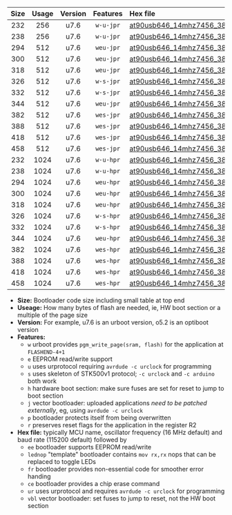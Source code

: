 |Size|Usage|Version|Features|Hex file|
|:-:|:-:|:-:|:-:|:--|
|232|256|u7.6|`w-u-jpr`|[at90usb646_14mhz7456_38400bps_ur_vbl.hex](https://raw.githubusercontent.com/stefanrueger/urboot/main/at90usb646_14mhz7456_38400bps_ur_vbl.hex)|
|238|256|u7.6|`w-u-jpr`|[at90usb646_14mhz7456_38400bps_lednop_ur_vbl.hex](https://raw.githubusercontent.com/stefanrueger/urboot/main/at90usb646_14mhz7456_38400bps_lednop_ur_vbl.hex)|
|294|512|u7.6|`weu-jpr`|[at90usb646_14mhz7456_38400bps_ee_ur_vbl.hex](https://raw.githubusercontent.com/stefanrueger/urboot/main/at90usb646_14mhz7456_38400bps_ee_ur_vbl.hex)|
|300|512|u7.6|`weu-jpr`|[at90usb646_14mhz7456_38400bps_ee_lednop_ur_vbl.hex](https://raw.githubusercontent.com/stefanrueger/urboot/main/at90usb646_14mhz7456_38400bps_ee_lednop_ur_vbl.hex)|
|318|512|u7.6|`weu-jpr`|[at90usb646_14mhz7456_38400bps_ee_lednop_fr_ur_vbl.hex](https://raw.githubusercontent.com/stefanrueger/urboot/main/at90usb646_14mhz7456_38400bps_ee_lednop_fr_ur_vbl.hex)|
|326|512|u7.6|`w-s-jpr`|[at90usb646_14mhz7456_38400bps_vbl.hex](https://raw.githubusercontent.com/stefanrueger/urboot/main/at90usb646_14mhz7456_38400bps_vbl.hex)|
|332|512|u7.6|`w-s-jpr`|[at90usb646_14mhz7456_38400bps_lednop_vbl.hex](https://raw.githubusercontent.com/stefanrueger/urboot/main/at90usb646_14mhz7456_38400bps_lednop_vbl.hex)|
|344|512|u7.6|`weu-jpr`|[at90usb646_14mhz7456_38400bps_ee_lednop_fr_ce_ur_vbl.hex](https://raw.githubusercontent.com/stefanrueger/urboot/main/at90usb646_14mhz7456_38400bps_ee_lednop_fr_ce_ur_vbl.hex)|
|382|512|u7.6|`wes-jpr`|[at90usb646_14mhz7456_38400bps_ee_vbl.hex](https://raw.githubusercontent.com/stefanrueger/urboot/main/at90usb646_14mhz7456_38400bps_ee_vbl.hex)|
|388|512|u7.6|`wes-jpr`|[at90usb646_14mhz7456_38400bps_ee_lednop_vbl.hex](https://raw.githubusercontent.com/stefanrueger/urboot/main/at90usb646_14mhz7456_38400bps_ee_lednop_vbl.hex)|
|418|512|u7.6|`wes-jpr`|[at90usb646_14mhz7456_38400bps_ee_lednop_fr_vbl.hex](https://raw.githubusercontent.com/stefanrueger/urboot/main/at90usb646_14mhz7456_38400bps_ee_lednop_fr_vbl.hex)|
|458|512|u7.6|`wes-jpr`|[at90usb646_14mhz7456_38400bps_ee_lednop_fr_ce_vbl.hex](https://raw.githubusercontent.com/stefanrueger/urboot/main/at90usb646_14mhz7456_38400bps_ee_lednop_fr_ce_vbl.hex)|
|232|1024|u7.6|`w-u-hpr`|[at90usb646_14mhz7456_38400bps_ur.hex](https://raw.githubusercontent.com/stefanrueger/urboot/main/at90usb646_14mhz7456_38400bps_ur.hex)|
|238|1024|u7.6|`w-u-hpr`|[at90usb646_14mhz7456_38400bps_lednop_ur.hex](https://raw.githubusercontent.com/stefanrueger/urboot/main/at90usb646_14mhz7456_38400bps_lednop_ur.hex)|
|294|1024|u7.6|`weu-hpr`|[at90usb646_14mhz7456_38400bps_ee_ur.hex](https://raw.githubusercontent.com/stefanrueger/urboot/main/at90usb646_14mhz7456_38400bps_ee_ur.hex)|
|300|1024|u7.6|`weu-hpr`|[at90usb646_14mhz7456_38400bps_ee_lednop_ur.hex](https://raw.githubusercontent.com/stefanrueger/urboot/main/at90usb646_14mhz7456_38400bps_ee_lednop_ur.hex)|
|318|1024|u7.6|`weu-hpr`|[at90usb646_14mhz7456_38400bps_ee_lednop_fr_ur.hex](https://raw.githubusercontent.com/stefanrueger/urboot/main/at90usb646_14mhz7456_38400bps_ee_lednop_fr_ur.hex)|
|326|1024|u7.6|`w-s-hpr`|[at90usb646_14mhz7456_38400bps.hex](https://raw.githubusercontent.com/stefanrueger/urboot/main/at90usb646_14mhz7456_38400bps.hex)|
|332|1024|u7.6|`w-s-hpr`|[at90usb646_14mhz7456_38400bps_lednop.hex](https://raw.githubusercontent.com/stefanrueger/urboot/main/at90usb646_14mhz7456_38400bps_lednop.hex)|
|344|1024|u7.6|`weu-hpr`|[at90usb646_14mhz7456_38400bps_ee_lednop_fr_ce_ur.hex](https://raw.githubusercontent.com/stefanrueger/urboot/main/at90usb646_14mhz7456_38400bps_ee_lednop_fr_ce_ur.hex)|
|382|1024|u7.6|`wes-hpr`|[at90usb646_14mhz7456_38400bps_ee.hex](https://raw.githubusercontent.com/stefanrueger/urboot/main/at90usb646_14mhz7456_38400bps_ee.hex)|
|388|1024|u7.6|`wes-hpr`|[at90usb646_14mhz7456_38400bps_ee_lednop.hex](https://raw.githubusercontent.com/stefanrueger/urboot/main/at90usb646_14mhz7456_38400bps_ee_lednop.hex)|
|418|1024|u7.6|`wes-hpr`|[at90usb646_14mhz7456_38400bps_ee_lednop_fr.hex](https://raw.githubusercontent.com/stefanrueger/urboot/main/at90usb646_14mhz7456_38400bps_ee_lednop_fr.hex)|
|458|1024|u7.6|`wes-hpr`|[at90usb646_14mhz7456_38400bps_ee_lednop_fr_ce.hex](https://raw.githubusercontent.com/stefanrueger/urboot/main/at90usb646_14mhz7456_38400bps_ee_lednop_fr_ce.hex)|

- **Size:** Bootloader code size including small table at top end
- **Useage:** How many bytes of flash are needed, ie, HW boot section or a multiple of the page size
- **Version:** For example, u7.6 is an urboot version, o5.2 is an optiboot version
- **Features:**
  + `w` urboot provides `pgm_write_page(sram, flash)` for the application at `FLASHEND-4+1`
  + `e` EEPROM read/write support
  + `u` uses urprotocol requiring `avrdude -c urclock` for programming
  + `s` uses skeleton of STK500v1 protocol; `-c urclock` and `-c arduino` both work
  + `h` hardware boot section: make sure fuses are set for reset to jump to boot section
  + `j` vector bootloader: uploaded applications *need to be patched externally*, eg, using `avrdude -c urclock`
  + `p` bootloader protects itself from being overwritten
  + `r` preserves reset flags for the application in the register R2
- **Hex file:** typically MCU name, oscillator frequency (16 MHz default) and baud rate (115200 default) followed by
  + `ee` bootloader supports EEPROM read/write
  + `lednop` "template" bootloader contains `mov rx,rx` nops that can be replaced to toggle LEDs
  + `fr` bootloader provides non-essential code for smoother error handing
  + `ce` bootloader provides a chip erase command
  + `ur` uses urprotocol and requires `avrdude -c urclock` for programming
  + `vbl` vector bootloader: set fuses to jump to reset, not the HW boot section
